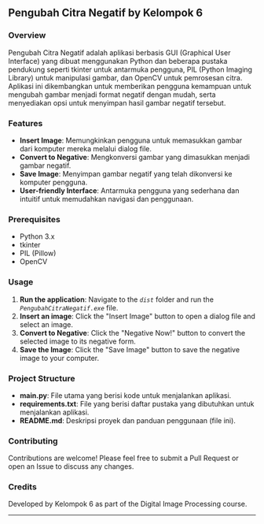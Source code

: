 ## Pengubah Citra Negatif by Kelompok 6

### Overview
Pengubah Citra Negatif adalah aplikasi berbasis GUI (Graphical User Interface) yang dibuat menggunakan Python dan beberapa pustaka pendukung seperti tkinter untuk antarmuka pengguna, PIL (Python Imaging Library) untuk manipulasi gambar, dan OpenCV untuk pemrosesan citra. Aplikasi ini dikembangkan untuk memberikan pengguna kemampuan untuk mengubah gambar menjadi format negatif dengan mudah, serta menyediakan opsi untuk menyimpan hasil gambar negatif tersebut.

### Features
- **Insert Image**: Memungkinkan pengguna untuk memasukkan gambar dari komputer mereka melalui dialog file.
- **Convert to Negative**: Mengkonversi gambar yang dimasukkan menjadi gambar negatif.
- **Save Image**: Menyimpan gambar negatif yang telah dikonversi ke komputer pengguna.
- **User-friendly Interface**: Antarmuka pengguna yang sederhana dan intuitif untuk memudahkan navigasi dan penggunaan.

### Prerequisites
- Python 3.x
- tkinter
- PIL (Pillow)
- OpenCV


### Usage
1. **Run the application**: Navigate to the *`dist`* folder and run the *`PengubahCitraNegatif.exe`* file.
2. **Insert an image**: Click the "Insert Image" button to open a dialog file and select an image.
3. **Convert to Negative**: Click the "Negative Now!" button to convert the selected image to its negative form.
4. **Save the Image**: Click the "Save Image" button to save the negative image to your computer.

### Project Structure
- **main.py**: File utama yang berisi kode untuk menjalankan aplikasi.
- **requirements.txt**: File yang berisi daftar pustaka yang dibutuhkan untuk menjalankan aplikasi.
- **README.md**: Deskripsi proyek dan panduan penggunaan (file ini).

### Contributing
Contributions are welcome! Please feel free to submit a Pull Request or open an Issue to discuss any changes.

### Credits
Developed by Kelompok 6 as part of the Digital Image Processing course.

---

